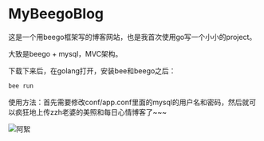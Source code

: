 # MyBeegoBlog

这是一个用beego框架写的博客网站，也是我首次使用go写一个小小的project。

大致是beego + mysql，MVC架构。

下载下来后，在golang打开，安装bee和beego之后：

```bash
bee run
```

使用方法：首先需要修改conf/app.conf里面的mysql的用户名和密码，然后就可以疯狂地上传zzh老婆的美照和每日心情博客了~~~

![阿絮](https://tva2.sinaimg.cn/large/006y6mwBgy1gog73rpnrbj31hc0u04qp.jpg)